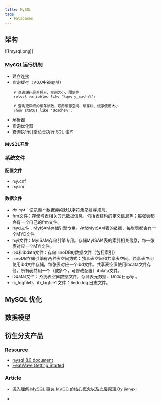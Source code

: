 ```yaml
---
title: MySQL
tags:
  - Databases
---
```


## 架构
![[mysql.png]]
### MySQL运行机制

- 建立连接
- 查询缓存（V8.0中被删除）

```mysql
	# 查询缓存是否启用、空间大小、限制等
	select variables like '%query_cache%';
	
	# 查询更详细的缓存参数，可用缓存空间、缓存块、缓存使用大小
	show status like 'Qcache%';
```
- 解析器
- 查询优化器
- 查询执行引擎负责执行 SQL 语句

#### MySQL开发
### 系统文件
#### 配置文件

- my.cnf
- my.ini
#### 数据文件

- dp.opt：记录整个数据库的默认字符集及排序规则。
- frm文件：存储与表相关的元数据信息，包括表结构的定义信息等；每张表都会有一个自己的frm文件。
- myd文件：MyISAM存储引擎专用。存储MyISAM表的数据，每张表都会有一个MYD文件。
- myi文件：MyISAM存储引擎专用。存储MyISAM表的索引相关信息，每一张表对应一个MYI文件。
- ibd和ibdata文件：存储InnoDB的数据文件（包括索引）
- InnoDB存储引擎有两种表空间方式：独享表空间和共享表空间。独享表空间使用ibd文件存储，每张表对应一个ibd文件。共享表空间使用ibdata文件存储，所有表共用一个（或多个，可修改配置）ibdata文件。
- ibdata1文件：系统表空间数据文件，存储表元数据、Undo日志等 。
- ib_logﬁle0、ib_logﬁle1 文件：Redo log 日志文件。


## MySQL 优化

## 数据模型

## 衍生分支产品




### Resource

- [mysql 8.0 document ](https://dev.mysql.com/doc/)
- [HeatWave Getting Started](https://docs.oracle.com/en-us/iaas/mysql-database/doc/getting-started.html)


### Article

- [深入理解 MySQL 事务 MVCC 的核心概念以及底层原理](https://xie.infoq.cn/article/9d109dd4e2304f6a217c08363) By jiangxl

- 